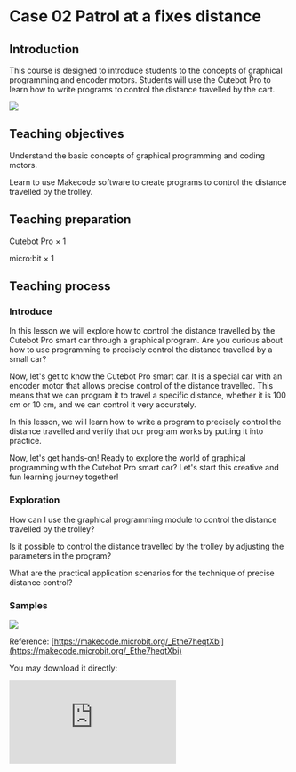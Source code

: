 ﻿---
sidebar_position: 2
sidebar_label: Case 02 Patrol at a fixes distance
---

# Case 02 Patrol at a fixes distance

## Introduction

This course is designed to introduce students to the concepts of graphical programming and encoder motors. Students will use the Cutebot Pro to learn how to write programs to control the distance travelled by the cart.

![](https://wiki-media-ef.oss-cn-hongkong.aliyuncs.com//images/cutebot-pro-case-02-01.png)

## Teaching objectives

Understand the basic concepts of graphical programming and coding motors.

Learn to use Makecode software to create programs to control the distance travelled by the trolley.


## Teaching preparation

Cutebot Pro × 1

micro:bit × 1

## Teaching process

### Introduce

In this lesson we will explore how to control the distance travelled by the Cutebot Pro smart car through a graphical program. Are you curious about how to use programming to precisely control the distance travelled by a small car?

Now, let's get to know the Cutebot Pro smart car. It is a special car with an encoder motor that allows precise control of the distance travelled. This means that we can program it to travel a specific distance, whether it is 100 cm or 10 cm, and we can control it very accurately.

In this lesson, we will learn how to write a program to precisely control the distance travelled and verify that our program works by putting it into practice.

Now, let's get hands-on! Ready to explore the world of graphical programming with the Cutebot Pro smart car? Let's start this creative and fun learning journey together!

### Exploration

How can I use the graphical programming module to control the distance travelled by the trolley?

Is it possible to control the distance travelled by the trolley by adjusting the parameters in the program?

What are the practical application scenarios for the technique of precise distance control?

### Samples


![](https://wiki-media-ef.oss-cn-hongkong.aliyuncs.com//images/cutebot-pro-case-02-02.png)


Reference: [https://makecode.microbit.org/_Ethe7heqtXbi](https://makecode.microbit.org/_Ethe7heqtXbi)

You may download it directly:

<div
    style={{
        position: 'relative',
        paddingBottom: '60%',
        overflow: 'hidden',
    }}
>
    <iframe
        src="https://makecode.microbit.org/_Ethe7heqtXbi"
        frameborder="0"
        sandbox="allow-popups allow-forms allow-scripts allow-same-origin"
        style={{
            position: 'absolute',
            width: '100%',
            height: '100%',
        }}
    />
</div>

### Teamwork and demonstration

Students break into small groups and work together to build and program the carts.

Students are encouraged to collaborate, communicate and share their experiences with each other.

Each group will have the opportunity to present the smart car they have made to the other groups.

### Conclusion and reflection

Review the content of the lesson and remind students what knowledge and skills they have acquired.

Lead students to discuss the problems and difficulties they encountered in making the trolley and how they solved these problems.

Lead students to think of further applications for the trolley to travel accurately.
